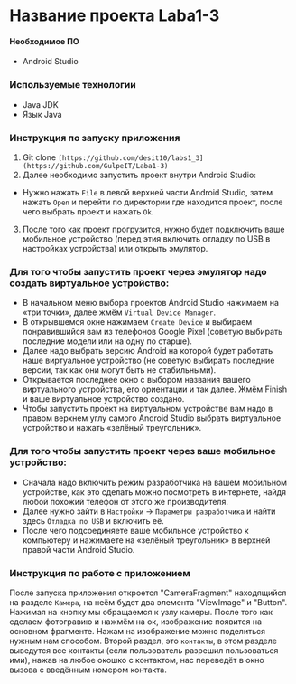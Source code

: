 # Название проекта Laba1-3

#### Необходимое ПО
* Android Studio

### Используемые технологии
* Java JDK
* Язык Java

### Инструкция по запуску приложения
1. Git clone ````[https://github.com/desit10/labs1_3](https://github.com/GulpeIT/Laba1-3)````
2. Далее необходимо запустить проект внутри Android Studio:
* Нужно нажать ````File```` в левой верхней части Android Studio, затем нажать ````Open```` и перейти по директории где находится проект, после чего выбрать проект и нажать ````Ok````.
3. После того как проект прогрузится, нужно будет подключить ваше мобильное устройство (перед этия включить отладку по USB в настройках устройства) или открыть эмулятор.

### Для того чтобы запустить проект через эмулятор надо создать виртуальное устройство:
* В начальном меню выбора проектов Android Studio нажимаем на «три точки», далее жмём ````Virtual Device Manager````.
* В открывшемся окне нажимаем ````Create Device```` и выбираем понравившийся вам из телефонов Google Pixel (советую выбирать последние модели или на одну по старше).
* Далее надо выбрать версию Android на которой будет работать наше виртуальное устройство (не советую выбирать последние версии, так как они могут быть не стабильными).
* Открывается последнее окно с выбором названия вашего виртуального устройства, его ориентации и так далее. Жмём Finish и ваше виртуальное устройство создано.
* Чтобы запустить проект на виртуальном устройстве вам надо в правом верхнем углу самого Android Studio выбрать виртуальное устройство и нажать «зелёный треугольник».

### Для того чтобы запустить проект через ваше мобильное устройство:
* Сначала надо включить режим разработчика на вашем мобильном устройстве, как это сделать можно посмотреть в интернете, найдя любой похожий телефон от этого же производителя.
* Далее нужно зайти в ````Настройки```` -> ````Параметры разработчика```` и найти здесь ````Отладка по USB```` и включить её.
* После чего подсоединяете ваше мобильное устройство к компьютеру и нажимаете на «зелёный треугольник» в верхней правой части Android Studio.

### Инструкция по работе с приложением
После запуска приложения откроется "CameraFragment" находящийся на разделе ````Камера````, на неём будет два элемента "ViewImage" и "Button". Нажимая на кнопку мы обращаемся к узлу камеры. После того как сделаем фотогравию и нажмём на ок, изображение появится на основном фрагменте. Нажам на изображение можно поделиться нужным нам способом. Второй раздел, это ````контакты````, в этом разделе выведутся все контакты (если пользователь разрешил пользоваться ими), нажав на любое окошко с контактом, нас переведёт в окно вызова с введённым номером контакта.

